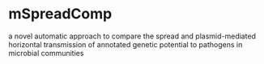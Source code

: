 # mSpreadComp
a novel automatic approach to compare the spread and plasmid-mediated horizontal transmission of annotated genetic potential to pathogens in microbial communities
